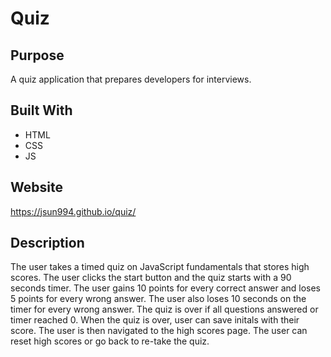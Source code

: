 # Quiz

## Purpose
A quiz application that prepares developers for interviews.

## Built With
* HTML
* CSS
* JS

## Website
https://jsun994.github.io/quiz/

## Description
The user takes a timed quiz on JavaScript fundamentals that stores high scores.
The user clicks the start button and the quiz starts with a 90 seconds timer.
The user gains 10 points for every correct answer and loses 5 points for every wrong answer.
The user also loses 10 seconds on the timer for every wrong answer.
The quiz is over if all questions answered or timer reached 0.
When the quiz is over, user can save initals with their score.
The user is then navigated to the high scores page.
The user can reset high scores or go back to re-take the quiz.